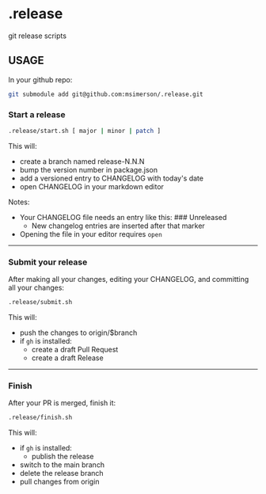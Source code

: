 # .release

git release scripts


## USAGE

In your github repo:

```sh
git submodule add git@github.com:msimerson/.release.git
```

### Start a release

```sh
.release/start.sh [ major | minor | patch ]
```

This will:

- create a branch named release-N.N.N
- bump the version number in package.json
- add a versioned entry to CHANGELOG with today's date
- open CHANGELOG in your markdown editor

Notes:

- Your CHANGELOG file needs an entry like this: ### Unreleased
    - New changelog entries are inserted after that marker
- Opening the file in your editor requires `open`

----

### Submit your release

After making all your changes, editing your CHANGELOG, and committing all your changes:

```sh
.release/submit.sh
```

This will:

- push the changes to origin/$branch
- if `gh` is installed:
    - create a draft Pull Request 
    - create a draft Release

----

### Finish

After your PR is merged, finish it:

```sh
.release/finish.sh
```

This will:

- if `gh` is installed:
    - publish the release
- switch to the main branch
- delete the release branch
- pull changes from origin
